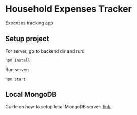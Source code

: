 # Household Expenses Tracker

Expenses tracking app

## Setup project

For server, go to backend dir and run:

```shell
npm install
```

Run server:

```shell
npm start
```

## Local MongoDB

Guide on how to setup local MongoDB server: [link](https://zellwk.com/blog/local-mongodb/).
